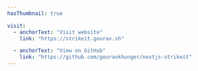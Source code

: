 ```yaml
---
hasThumbnail: true

visit:
  - anchorText: "Visit website"
    link: "https://strikeit.gourav.sh"

  - anchorText: "View on GitHub"
    link: "https://github.com/gouravkhunger/nextjs-strikeit"
---
```

